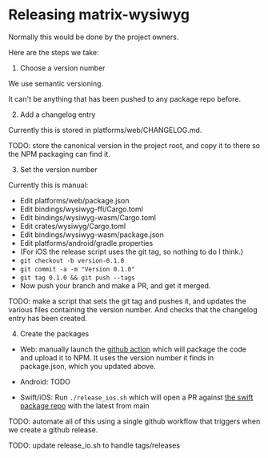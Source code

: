 # Releasing matrix-wysiwyg

Normally this would be done by the project owners.

Here are the steps we take:

1. Choose a version number

We use semantic versioning.

It can't be anything that has been pushed to any package repo before.

2. Add a changelog entry

Currently this is stored in platforms/web/CHANGELOG.md.

TODO: store the canonical version in the project root, and copy it to there
so the NPM packaging can find it.

3. Set the version number

Currently this is manual:

* Edit platforms/web/package.json
* Edit bindings/wysiwyg-ffi/Cargo.toml
* Edit bindings/wysiwyg-wasm/Cargo.toml
* Edit crates/wysiwyg/Cargo.toml
* Edit bindings/wysiwyg-wasm/package.json
* Edit platforms/android/gradle.properties
* (For iOS the release script uses the git tag, so nothing to do I think.)
* `git checkout -b version-0.1.0`
* `git commit -a -m "Version 0.1.0"`
* `git tag 0.1.0 && git push --tags`
* Now push your branch and make a PR, and get it merged.

TODO: make a script that sets the git tag and pushes it, and updates the
various files containing the version number. And checks that the changelog
entry has been created.

4. Create the packages

* Web: manually launch the
  [github action](https://github.com/matrix-org/matrix-wysiwyg/actions/workflows/publish.yml)
  which will package the code and upload it to NPM. It uses the version number
  it finds in package.json, which you updated above.

* Android: TODO

* Swift/iOS:
  Run `./release_ios.sh` which will open a PR against
  [the swift package repo](https://github.com/matrix-org/matrix-wysiwyg-composer-swift)
  with the latest from main

TODO: automate all of this using a single github workflow that triggers when we
create a github release.

TODO: update release_io.sh to handle tags/releases
